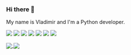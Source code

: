 ### Hi there 👋

My name is Vladimir and I'm a Python developer.    

![](https://img.shields.io/badge/PYTHON-red)
![](https://img.shields.io/badge/Django-red)
![](https://img.shields.io/badge/DjangoREST_Framework-red)
![](https://img.shields.io/badge/-SQLAlchemy-red)
![](https://img.shields.io/badge/-Docker-red)
![](https://img.shields.io/badge/-Nginx-red)
![](https://img.shields.io/badge/-Linux-red)


<a href="https://github.com/VladimirChernyy">
  <img align="center" src="https://github-readme-stats.vercel.app/api?username=VladimirChernyy&show_icons=true&theme=tokyonight&hide_title=true" />
</a>
<a href="https://github.com/VladimirChernyy">
  <img align="center" src="https://github-readme-stats.vercel.app/api/top-langs/?username=VladimirChernyy&layout=compact&theme=tokyonight" />
</a>
